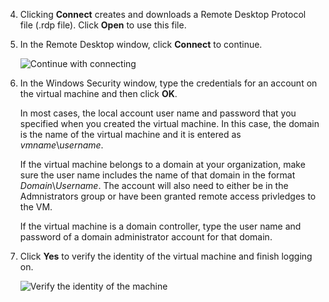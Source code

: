 <properties services="virtual-machines" title="How to Log on to a Virtual Machine Running Windows Server" authors="cynthn" solutions="" manager="timlt" editor="tysonn" />

4. Clicking **Connect** creates and downloads a Remote Desktop Protocol file (.rdp file). Click **Open** to use this file.

5. In the Remote Desktop window, click **Connect** to continue.

    ![Continue with connecting](./media/virtual-machines-log-on-win-server/connectpublisher.png)

6. In the Windows Security window, type the credentials for an account on the virtual machine and then click **OK**.

    In most cases, the local account user name and password that you specified when you created the virtual machine. In this case, the domain is the name of the virtual machine and it is entered as *vmname*&#92;*username*.  
    
    If the virtual machine belongs to a domain at your organization, make sure the user name includes the name of that domain in the format *Domain*&#92;*Username*. The account will also need to either be in the Admnistrators group or have been granted remote access privledges to the VM.
    
    If the virtual machine is a domain controller, type the user name and password of a domain administrator account for that domain.

7.  Click **Yes** to verify the identity of the virtual machine and finish logging on.

    ![Verify the identity of the machine](./media/virtual-machines-log-on-win-server/connectverify.png)


